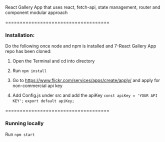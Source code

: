 React Gallery App that uses react, fetch-api, state management, router and component modular approach


====================================
### **Installation:**

Do the following once node and npm is installed and 7-React Gallery App repo has been cloned:
1. Open the Terminal and cd into directory

2. Run `npm install`

3. Go to https://www.flickr.com/services/apps/create/apply/ and apply for non-commercial api key

4. Add Config.js under src and add the apiKey 
   `const apiKey = 'YOUR API KEY';`
   `export default apiKey;`


====================================
### **Running locally**

Run `npm start`

